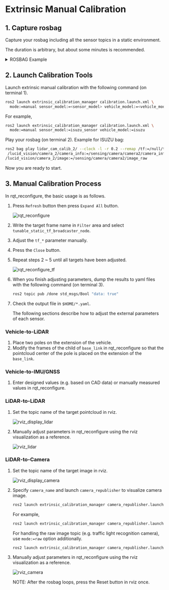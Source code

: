 # Extrinsic Manual Calibration

## 1. Capture rosbag

Capture your rosbag including all the sensor topics in a static environment.

The duration is arbitrary, but about some minutes is recommended.

<details><summary>ROSBAG Example</summary>
<p>

```sh

Files:             lidar_cam_calib_2_0.db3
Bag size:          1.1 GiB
Storage id:        sqlite3
Duration:          61.957s
Start:             Feb  3 2023 14:48:37.813 (1675424917.813)
End:               Feb  3 2023 14:49:39.771 (1675424979.771)
Messages:          13571
Topic information: Topic: /tf_static | Type: tf2_msgs/msg/TFMessage | Count: 2 | Serialization Format: cdr
                   Topic: /tf | Type: tf2_msgs/msg/TFMessage | Count: 9861 | Serialization Format: cdr
                   Topic: /sensing/lidar/front/velodyne_packets | Type: velodyne_msgs/msg/VelodyneScan | Count: 612 | Serialization Format: cdr
                   Topic: /sensing/lidar/right/velodyne_packets | Type: velodyne_msgs/msg/VelodyneScan | Count: 620 | Serialization Format: cdr
                   Topic: /sensing/lidar/left/velodyne_packets | Type: velodyne_msgs/msg/VelodyneScan | Count: 620 | Serialization Format: cdr
                   Topic: /lucid_vision/camera_2/image | Type: sensor_msgs/msg/Image | Count: 928 | Serialization Format: cdr
                   Topic: /lucid_vision/camera_2/camera_info | Type: sensor_msgs/msg/CameraInfo | Count: 928 | Serialization Format: cdr
```

</p>
</details>

## 2. Launch Calibration Tools

Launch extrinsic manual calibration with the following command (on terminal 1).

```sh
ros2 launch extrinsic_calibration_manager calibration.launch.xml \
  mode:=manual sensor_model:=<sensor_model> vehicle_model:=<vehicle_model>
```

For example,

```sh
ros2 launch extrinsic_calibration_manager calibration.launch.xml \
  mode:=manual sensor_model:=isuzu_sensor vehicle_model:=isuzu
```

Play your rosbag (on terminal 2). Example for ISUZU bag:

```sh
ros2 bag play lidar_cam_calib_2/ --clock -l -r 0.2 --remap /tf:=/null/tf /tf_static:=/null/tf_static \
 /lucid_vision/camera_2/camera_info:=/sensing/camera/camera2/camera_info \ 
/lucid_vision/camera_2/image:=/sensing/camera/camera2/image_raw
```

Now you are ready to start.

## 3. Manual Calibration Process

In rqt_reconfigure, the basic usage is as follows.

1. Press `Refresh` button then press `Expand All` button.

   ![rqt_reconfigure](images/rqt_reconfigure.png)

2. Write the target frame name in `Filter` area and select `tunable_static_tf_broadcaster_node`.
3. Adjust the `tf_*` parameter manually.
4. Press the `Close` button.
5. Repeat steps 2 ~ 5 until all targets have been adjusted.

   ![rqt_reconfigure_tf](images/rqt_reconfigure_tf.png)

6. When you finish adjusting parameters, dump the results to yaml files with the following command (on terminal 3).

   ```sh
   ros2 topic pub /done std_msgs/Bool "data: true"
   ```

7. Check the output file in `$HOME/*.yaml`.

   The following sections describe how to adjust the external parameters of each sensor.

### Vehicle-to-LiDAR

1. Place two poles on the extension of the vehicle.
2. Modify the frames of the child of `base_link` in rqt_reconfigure so that the pointcloud center of the pole is placed on the extension of the `base_link`.

### Vehicle-to-IMU/GNSS

1. Enter designed values (e.g. based on CAD data) or manually measured values in rqt_reconfigure.

### LiDAR-to-LiDAR

1. Set the topic name of the target pointcloud in rviz.

   ![rviz_display_lidar](images/rviz_display_lidar.png)

2. Manually adjust parameters in rqt_reconfigure using the rviz visualization as a reference.

   ![rviz_lidar](images/rviz_lidar.png)

### LiDAR-to-Camera

1. Set the topic name of the target image in rviz.

   ![rviz_display_camera](images/rviz_display_lidar.png)

2. Specify `camera_name` and launch `camera_republisher` to visualize camera image.

   ```sh
   ros2 launch extrinsic_calibration_manager camera_republisher.launch.xml camera_name:=<camera_name>
   ```

   For example,

   ```sh
   ros2 launch extrinsic_calibration_manager camera_republisher.launch.xml camera_name:=camera0
   ```

   For handling the raw image topic (e.g. traffic light recognition camera), use `mode:=raw` option additionally.

   ```sh
   ros2 launch extrinsic_calibration_manager camera_republisher.launch.xml camera_name:=traffic_light mode:=raw
   ```

3. Manually adjust parameters in rqt_reconfigure using the rviz visualization as a reference.

   ![rviz_camera](images/rviz_camera.png)

   NOTE: After the rosbag loops, press the Reset button in rviz once.
